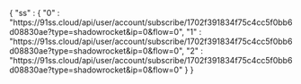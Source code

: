 { "ss" : {
  "0" : "https:\/\/91ss.cloud\/api\/user\/account\/subscribe\/1702f391834f75c4cc5f0bb6d08830ae?type=shadowrocket&ip=0&flow=0",
  "1" : "https:\/\/91ss.cloud\/api\/user\/account\/subscribe\/1702f391834f75c4cc5f0bb6d08830ae?type=shadowrocket&ip=0&flow=0",
  "2" : "https:\/\/91ss.cloud\/api\/user\/account\/subscribe\/1702f391834f75c4cc5f0bb6d08830ae?type=shadowrocket&ip=0&flow=0"
} }